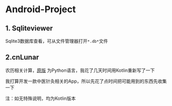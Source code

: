 # Android-Project

## 1. Sqliteviewer ##

Sqlite3数据库查看，可从文件管理器打开`*.db*`文件

## 2.cnLunar ##

农历相关计算，[原版](https://github.com/OPN48/cnlunar) 为Python语言，我花了几天时间用Kotlin重新写了一下

我打算开发一款中医针灸相关的App，所以先花了点时间把可能用到的东西先收集一下

注：如无特殊说明，均为Kotlin版本

